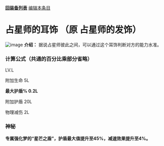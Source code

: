  [**回装备列表**](index.md)  [编辑本条目](https://github.com/GuguTown/Wiki/edit/main/equip/占星者的耳饰.md) 
# 占星师的耳饰 （原 占星师的发饰）
![image](https://user-images.githubusercontent.com/35645329/193888193-a029e519-1214-4875-87ec-96ba99a43bb7.png)  **介绍：** 据说占星师彼此之间，可以通过这个耳饰判断对方的能力水准。    
### 计算公式（共通的百分比乘部分省略）
LV.L   

附加生命 5L   

**最大护盾% 0.2L**   

附加护盾 20L     

物理减伤 2L  

### 神秘
**专属强化梦的“星芒之盾”，护盾最大值提升至45%，减速效果提升至4%。**

